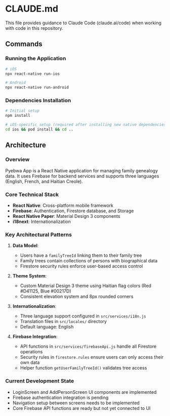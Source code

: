 # CLAUDE.md

This file provides guidance to Claude Code (claude.ai/code) when working with code in this repository.

## Commands

### Running the Application
```bash
# iOS
npx react-native run-ios

# Android  
npx react-native run-android
```

### Dependencies Installation
```bash
# Initial setup
npm install

# iOS-specific setup (required after installing new native dependencies)
cd ios && pod install && cd ..
```

## Architecture

### Overview
Pyebwa App is a React Native application for managing family genealogy data. It uses Firebase for backend services and supports three languages (English, French, and Haitian Creole).

### Core Technical Stack
- **React Native**: Cross-platform mobile framework
- **Firebase**: Authentication, Firestore database, and Storage
- **React Native Paper**: Material Design 3 components
- **i18next**: Internationalization

### Key Architectural Patterns

1. **Data Model**:
   - Users have a `familyTreeId` linking them to their family tree
   - Family trees contain collections of persons with biographical data
   - Firestore security rules enforce user-based access control

2. **Theme System**:
   - Custom Material Design 3 theme using Haitian flag colors (Red #D41125, Blue #00217D)
   - Consistent elevation system and 8px rounded corners

3. **Internationalization**:
   - Three language support configured in `src/services/i18n.js`
   - Translation files in `src/locales/` directory
   - Default language: English

4. **Firebase Integration**:
   - API functions in `src/services/firebaseApi.js` handle all Firestore operations
   - Security rules in `firestore.rules` ensure users can only access their own data
   - Helper function `getUserFamilyTreeId()` validates tree access

### Current Development State
- LoginScreen and AddPersonScreen UI components are implemented
- Firebase authentication integration is pending
- Navigation setup between screens needs to be implemented
- Core Firebase API functions are ready but not yet connected to UI